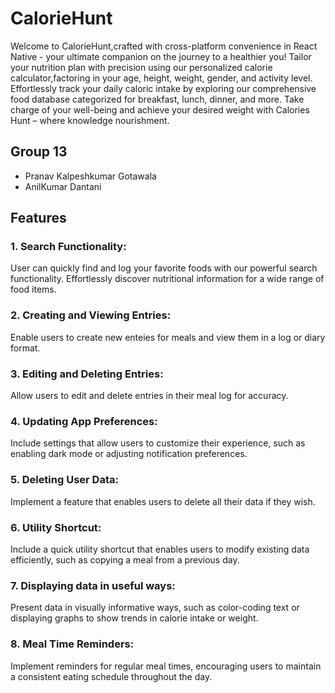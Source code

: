 # CalorieHunt

Welcome to CalorieHunt,crafted with cross-platform convenience in React Native - your ultimate companion on the journey to a healthier you! Tailor your nutrition plan with precision using our personalized calorie calculator,factoring in your age, height, weight, gender, and activity level. Effortlessly track your daily caloric intake by exploring our comprehensive food database categorized for breakfast, lunch, dinner, and more. Take charge of your well-being and achieve your desired weight with Calories Hunt – where knowledge nourishment.

## Group 13

- Pranav Kalpeshkumar Gotawala
- AnilKumar Dantani

## Features

### 1. Search Functionality:
User can quickly find and log your favorite foods with our powerful search functionality. Effortlessly discover nutritional information for a wide range of food items.

### 2. Creating and Viewing Entries:
Enable users to create new enteies for meals and view them in a log or diary format.

### 3. Editing and Deleting Entries:
Allow users to edit and delete entries in their meal log for accuracy.

### 4. Updating App Preferences:
Include settings that allow users to customize their experience, such as enabling dark mode or adjusting notification preferences.

### 5. Deleting User Data:
Implement a feature that enables users to delete all their data if they wish.

### 6. Utility Shortcut:
Include a quick utility shortcut that enables users to modify existing data efficiently, such as copying a meal from a previous day.

### 7. Displaying data in useful ways:
Present data in visually informative ways, such as color-coding text or displaying graphs to show trends in calorie intake or weight.

### 8. Meal Time Reminders:
Implement reminders for regular meal times, encouraging users to maintain a consistent eating schedule throughout the day.









